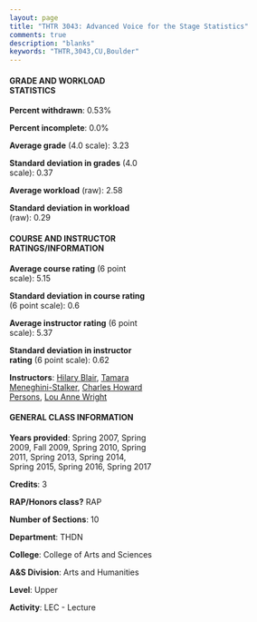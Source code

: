 ```yaml
---
layout: page
title: "THTR 3043: Advanced Voice for the Stage Statistics"
comments: true
description: "blanks"
keywords: "THTR,3043,CU,Boulder"
---
```

<head>
<script src="https://ajax.googleapis.com/ajax/libs/jquery/2.1.3/jquery.min.js"></script>
<script src="https://dl.dropboxusercontent.com/s/pc42nxpaw1ea4o9/highcharts.js?dl=0"></script>
<!-- <script src="../assets/js/highcharts.js"></script> -->
<style type="text/css">@font-face {
	font-family: "Bebas Neue";
	src: url(https://www.filehosting.org/file/details/544349/BebasNeue Regular.otf) format("opentype");
	}
	h1.Bebas { 
		font-family: "Bebas Neue", Verdana, Tahoma;
	}
</style>
</head>
<body>
	<div id="container" style="float: right; width: 45%; height: 88%; margin-left: 2.5%; margin-right: 2.5%;"></div>
	<script language="JavaScript">
		$(document).ready(function() {
		var chart = {type: 'column'};
		var title = {text: 'Grade Distribution'};
		var xAxis = {categories: ['A','B','C','D','F'],crosshair: true};
		var yAxis = {min: 0,title: {text: 'Percentage'}};
		var tooltip = {headerFormat: '<center><b><span style="font-size:20px">{point.key}</span></b></center>',
		               pointFormat: '<td style="padding:0"><b>{point.y:.1f}%</b></td>',
		               footerFormat: '</table>',shared: true,useHTML: true};
		var plotOptions = {column: {pointPadding: 0.0,borderWidth: 0}};  
		var credits = {enabled: false};var series= [{name: 'Percent',data: [48.85,36.36,12.22,1.3,1.27,]}];
		var json = {};
		json.chart = chart;
		json.title = title;
		json.tooltip = tooltip;
		json.xAxis = xAxis;
		json.yAxis = yAxis;  
		json.series = series;
		json.plotOptions = plotOptions;  
		json.credits = credits;
		$('#container').highcharts(json);
	});
	</script>
</body>
			   
#### GRADE AND WORKLOAD STATISTICS

**Percent withdrawn**: 0.53%

**Percent incomplete**: 0.0%

**Average grade** (4.0 scale): 3.23

**Standard deviation in grades** (4.0 scale): 0.37

**Average workload** (raw): 2.58

**Standard deviation in workload** (raw): 0.29

#### COURSE AND INSTRUCTOR RATINGS/INFORMATION

**Average course rating** (6 point scale): 5.15

**Standard deviation in course rating** (6 point scale): 0.6

**Average instructor rating** (6 point scale): 5.37

**Standard deviation in instructor rating** (6 point scale): 0.62

**Instructors**: <a href='../../instructors/Hilary_Blair'>Hilary Blair</a>, <a href='../../instructors/Tamara_Meneghini-Stalker'>Tamara Meneghini-Stalker</a>, <a href='../../instructors/Charles_Howard_Persons'>Charles Howard Persons</a>, <a href='../../instructors/Lou_Anne_Wright'>Lou Anne Wright</a>

#### GENERAL CLASS INFORMATION

**Years provided**: Spring 2007, Spring 2009, Fall 2009, Spring 2010, Spring 2011, Spring 2013, Spring 2014, Spring 2015, Spring 2016, Spring 2017

**Credits**: 3

**RAP/Honors class?** RAP

**Number of Sections**: 10

**Department**: THDN

**College**: College of Arts and Sciences

**A&S Division**: Arts and Humanities

**Level**: Upper

**Activity**: LEC - Lecture
